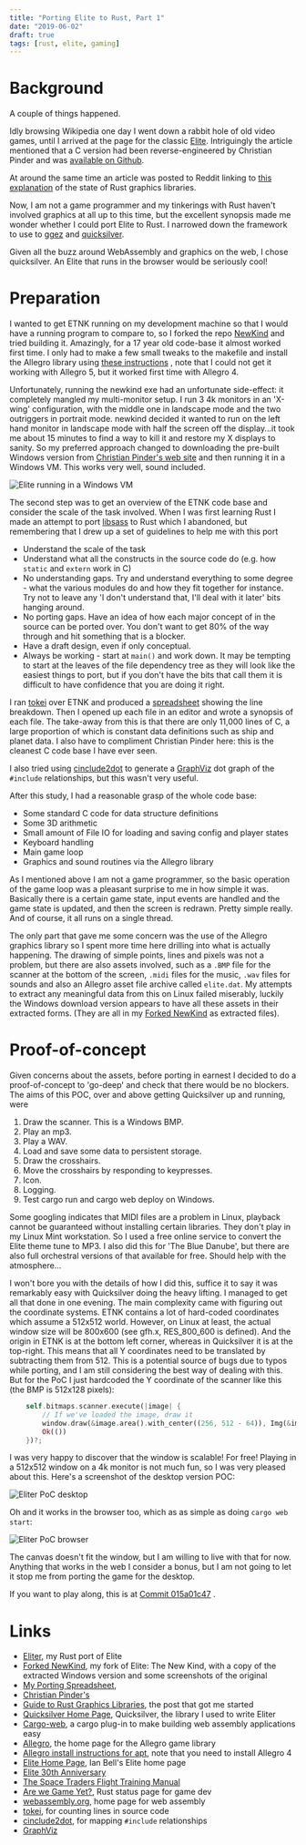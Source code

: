 ```yaml
---
title: "Porting Elite to Rust, Part 1"
date: "2019-06-02"
draft: true
tags: [rust, elite, gaming]
---
```


# Background

A couple of things happened.

Idly browsing Wikipedia one day I went down a rabbit hole of old video games, until I
arrived at the page for the classic
[Elite](https://en.wikipedia.org/wiki/Elite_(video_game)).
Intriguingly the article mentioned that a C version had been reverse-engineered by
Christian Pinder and was [available on Github](https://github.com/fesh0r/newkind).

At around the same time an article was posted to Reddit linking to
[this explanation](https://wiki.alopex.li/AGuideToRustGraphicsLibraries2019)
of the state of Rust graphics libraries.

Now, I am not a game programmer and my tinkerings with Rust haven't involved graphics
at all up to this time, but the excellent synopsis made me wonder whether I could
port Elite to Rust. I narrowed down the framework to use to
[ggez](https://github.com/ggez/ggez)
and
[quicksilver](https://www.ryanisaacg.com/quicksilver/).

Given all the buzz around WebAssembly and graphics on the web, I chose quicksilver.
An Elite that runs in the browser would be seriously cool!

# Preparation

I wanted to get ETNK running on my development machine so that I would have a running
program to compare to, so I forked the repo
[NewKind](https://github.com/PhilipDaniels/newkind)
and tried building it. Amazingly, for a 17 year old code-base it almost worked first time.
I only had to make a few small tweaks to the makefile and install the Allegro library
using
[these instructions](https://wiki.allegro.cc/index.php?title=Install_Allegro_from_Ubuntu_PPAs)
, note that I could not get it working with Allegro 5, but it worked first time with Allegro 4.

Unfortunately, running the newkind exe had an unfortunate side-effect: it completely mangled
my multi-monitor setup. I run 3 4k monitors in an 'X-wing' configuration, with the middle one
in landscape mode and the two outriggers in portrait mode. newkind decided it wanted to run
on the left hand monitor in landscape mode with half the screen off the display...it took me
about 15 minutes to find a way to kill it and restore my X displays to sanity. So my preferred
approach changed to downloading the pre-built Windows version from
[Christian Pinder's web site](https://www.christianpinder.com/games/)
and then running it in a Windows VM. This works very well, sound included.

![Elite running in a Windows VM](elite_main_window_on_windows.png)

The second step was to get an overview of the ETNK code base and consider the scale of the
task involved. When I was first learning Rust I made an attempt to port
[libsass](https://github.com/sass/libsass) to Rust which I abandoned, but remembering that
I drew up a set of guidelines to help me with this port

* Understand the scale of the task
* Understand what all the constructs in the source code do (e.g. how `static` and `extern`
  work in C)
* No understanding gaps. Try and understand everything to some degree - what the various
  modules do and how they fit together for instance. Try not to leave any 'I don't
  understand that, I'll deal with it later' bits hanging around.
* No porting gaps. Have an idea of how each major concept of in the source can be ported
  over. You don't want to get 80% of the way through and hit something that is a blocker.
* Have a draft design, even if only conceptual.
* Always be working - start at `main()` and work down. It may be tempting to start at
  the leaves of the file dependency tree as they will look like the easiest things to
  port, but if you don't have the bits that call them it is difficult to have confidence
  that you are doing it right.

I ran [tokei](https://github.com/XAMPPRocky/tokei) over ETNK and produced a
[spreadsheet](https://docs.google.com/spreadsheets/d/1B9n7XG6rgLsdnp25g46sEi9K-41xfGNC4vLrXuKCDBo/edit#gid=934773713)
showing the line breakdown. Then I opened up each file in an editor and wrote a synopsis
of each file. The take-away from this is that there are only 11,000 lines of C, a large
proportion of which is constant data definitions such as ship and planet data. I also
have to compliment Christian Pinder here: this is the cleanest C code base I have ever
seen.

I also tried using [cinclude2dot](https://www.flourish.org/cinclude2dot/) to generate
a [GraphViz](https://graphviz.gitlab.io/) dot graph of the `#include` relationships,
but this wasn't very useful.

After this study, I had a reasonable grasp of the whole code base:

* Some standard C code for data structure definitions
* Some 3D arithmetic
* Small amount of File IO for loading and saving config and player states
* Keyboard handling
* Main game loop
* Graphics and sound routines via the Allegro library

As I mentioned above I am not a game programmer, so the basic operation of the game loop
was a pleasant surprise to me in how simple it was. Basically there is a certain game state,
input events are handled and the game state is updated, and then the screen is redrawn.
Pretty simple really. And of course, it all runs on a single thread.

The only part that gave me some concern was the use of the Allegro graphics library so I
spent more time here drilling into what is actually happening. The drawing of simple points,
lines and pixels was not a problem, but there are also assets involved, such as a `.BMP` file
for the scanner at the bottom of the screen, `.midi` files for the music, `.wav` files for
sounds and also an Allegro asset file archive called `elite.dat`. My attempts to extract
any meaningful data from this on Linux failed miserably, luckily the Windows download version
appears to have all these assets in their extracted forms. (They are all in my
[Forked NewKind](https://github.com/PhilipDaniels/newkind)
as extracted files).

# Proof-of-concept

Given concerns about the assets, before porting in earnest I decided to do a proof-of-concept
to 'go-deep' and check that there would be no blockers. The aims of this POC, over and above
getting Quicksilver up and running, were

1. Draw the scanner. This is a Windows BMP.
2. Play an mp3.
3. Play a WAV.
4. Load and save some data to persistent storage.
5. Draw the crosshairs.
6. Move the crosshairs by responding to keypresses.
8. Icon.
9. Logging.
10. Test cargo run and cargo web deploy on Windows.

Some googling indicates that MIDI files are a problem in Linux, playback cannot be guaranteed
without installing certain libraries. They don't play in my Linux Mint workstation. So I
used a free online service to convert the Elite theme tune to MP3. I also did this for
'The Blue Danube', but there are also full orchestral versions of that available for free.
Should help with the atmosphere...

I won't bore you with the details of how I did this, suffice it to say it was remarkably
easy with Quicksilver doing the heavy lifting. I managed to get all that done in one
evening. The main complexity came with figuring out the coordinate systems. ETNK contains
a lot of hard-coded coordinates which assume a 512x512 world. However, on Linux at least,
the actual window size will be 800x600 (see gfh.x, RES_800_600 is defined). And the
origin in ETNK is at the bottom left corner, whereas in Quicksilver it is at the top-right.
This means that all Y coordinates need to be translated by subtracting them from 512.
This is a potential source of bugs due to typos while porting, and I am still considering
the best way of dealing with this. But for the PoC I just hardcoded the Y coordinate
of the scanner like this (the BMP is 512x128 pixels):

```rs
    self.bitmaps.scanner.execute(|image| {
        // If we've loaded the image, draw it
        window.draw(&image.area().with_center((256, 512 - 64)), Img(&image));
        Ok(())
    })?;
```

I was very happy to discover that the window is scalable! For free! Playing in a 512x512
window on a 4k monitor is not much fun, so I was very pleased about this. Here's a screenshot of the
desktop version POC:

![Eliter PoC desktop](eliter_poc_desktop.png)

Oh and it works in the browser too, which as as simple as doing `cargo web start`:

![Eliter PoC browser](eliter_poc_browser.png)

The canvas doesn't fit the window, but I am willing to live with that for now.
Anything that works in the web I consider a bonus, but I am not going to let it
stop me from porting the game for the desktop.

If you want to play along, this is at
[Commit 015a01c47](https://github.com/PhilipDaniels/eliter/commit/015a01c473796e2f2f2f19ba02b30b97e9db6529)
.

# Links

* [Eliter](https://github.com/PhilipDaniels/eliter), my Rust port of Elite
* [Forked NewKind](https://github.com/PhilipDaniels/newkind), my fork of Elite: The New Kind, with a copy
of the extracted Windows version and some screenshots of the original
* [My Porting Spreadsheet](https://docs.google.com/spreadsheets/d/1B9n7XG6rgLsdnp25g46sEi9K-41xfGNC4vLrXuKCDBo/edit#gid=934773713),
* [Christian Pinder's](https://www.christianpinder.com/games/)
* [Guide to Rust Graphics Libraries](https://wiki.alopex.li/AGuideToRustGraphicsLibraries2019), the
  post that got me started
* [Quicksilver Home Page](https://www.ryanisaacg.com/quicksilver/), Quicksilver, the library I used
  to write Eliter
* [Cargo-web](https://github.com/koute/cargo-web), a cargo plug-in to make building web assembly
  applications easy
* [Allegro](https://liballeg.org/index.html), the home page for the Allegro game library
* [Allegro install instructions for apt](https://wiki.allegro.cc/index.php?title=Install_Allegro_from_Ubuntu_PPAs), note
  that you need to install Allegro 4
* [Elite Home Page](http://www.elitehomepage.org/index.htm), Ian Bell's Elite home page
* [Elite 30th Anniversary](http://www.elitehomepage.org/thirty/index.htm)
* [The Space Traders Flight Training Manual](http://www.elitehomepage.org/manual.htm)
* [Are we Game Yet?](http://arewegameyet.com/), Rust status page for game dev
* [webassembly.org](https://webassembly.org/), home page for web assembly
* [tokei](https://github.com/XAMPPRocky/tokei), for counting lines in source code
* [cinclude2dot](https://www.flourish.org/cinclude2dot/), for mapping `#include` relationships
* [GraphViz](https://graphviz.gitlab.io/)
